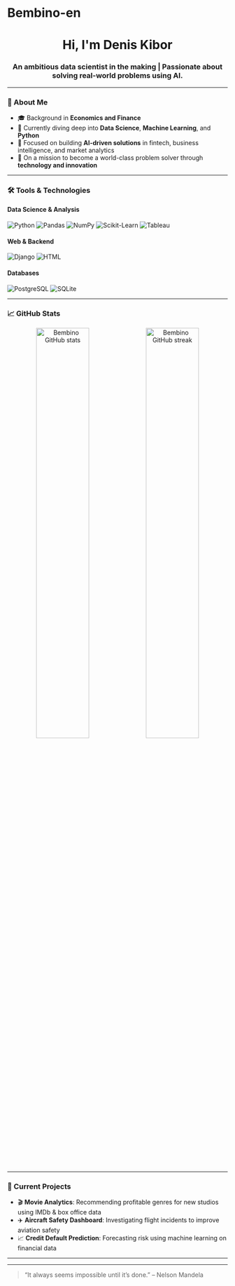 # Bembino-en

<!-- Profile README for Bembino-en -->

<h1 align="center">Hi, I'm Denis Kibor</h1>
<h3 align="center">An ambitious data scientist in the making | Passionate about solving real-world problems using AI.</h3>

---

### 🧠 About Me

- 🎓 Background in **Economics and Finance**
- 🧪 Currently diving deep into **Data Science**, **Machine Learning**, and **Python**
- 🎯 Focused on building **AI-driven solutions** in fintech, business intelligence, and market analytics
- 🚀 On a mission to become a world-class problem solver through **technology and innovation**

---

### 🛠️ Tools & Technologies

#### Data Science & Analysis

![Python](https://img.shields.io/badge/Python-3670A0?style=for-the-badge&logo=python&logoColor=ffdd54)
![Pandas](https://img.shields.io/badge/Pandas-150458?style=for-the-badge&logo=pandas)
![NumPy](https://img.shields.io/badge/Numpy-013243?style=for-the-badge&logo=numpy)
![Scikit-Learn](https://img.shields.io/badge/Scikit--Learn-F7931E?style=for-the-badge&logo=scikit-learn&logoColor=white)
![Tableau](https://img.shields.io/badge/Tableau-E97627?style=for-the-badge&logo=tableau&logoColor=white)

#### Web & Backend

![Django](https://img.shields.io/badge/Django-092E20?style=for-the-badge&logo=django&logoColor=white)
![HTML](https://img.shields.io/badge/HTML5-E34F26?style=for-the-badge&logo=html5&logoColor=white)

#### Databases

![PostgreSQL](https://img.shields.io/badge/PostgreSQL-336791?style=for-the-badge&logo=postgresql&logoColor=white)
![SQLite](https://img.shields.io/badge/SQLite-003B57?style=for-the-badge&logo=sqlite&logoColor=white)

---

### 📈 GitHub Stats

<p align="center">
  <img src="https://github-readme-stats.vercel.app/api?username=Bembino-en&show_icons=true&theme=tokyonight" alt="Bembino GitHub stats" width="49%" />
  <img src="https://github-readme-streak-stats.herokuapp.com/?user=Bembino-en&theme=tokyonight" alt="Bembino GitHub streak" width="49%" />
</p>

---

### 🧩 Current Projects

- 🎬 **Movie Analytics**: Recommending profitable genres for new studios using IMDb & box office data
- ✈️ **Aircraft Safety Dashboard**: Investigating flight incidents to improve aviation safety
- 📈 **Credit Default Prediction**: Forecasting risk using machine learning on financial data

---

<!-- ### 📫 Let's Connect
- 💼 [LinkedIn](https://www.linkedin.com/)
- 🧠 Learning with: [Kaggle](https://www.kaggle.com/)
- 📧 Email: yourname@email.com (replace) -->

---

> “It always seems impossible until it’s done.” – Nelson Mandela

<!--
**Bembino-en/Bembino-en** is a ✨ _special_ ✨ repository because its `README.md` (this file) appears on your GitHub profile.

Here are some ideas to get you started:

- 🔭 I’m currently working on ...
- 🌱 I’m currently learning ...
- 👯 I’m looking to collaborate on ...
- 🤔 I’m looking for help with ...
- 💬 Ask me about ...
- 📫 How to reach me: ...
- 😄 Pronouns: ...
- ⚡ Fun fact: ...
-->
